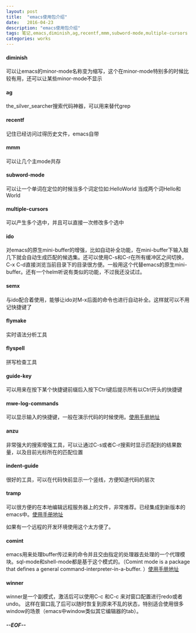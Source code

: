 ```yaml
---
layout: post
title:  "emacs使用包介绍"
date:   2016-04-23
description: "emacs使用包介绍"
tags: 笔记,emacs,diminish,ag,recentf,mmm,subword-mode,multiple-cursors
categories: works
---
```


#### diminish 
可以让emacs的minor-mode名称变为缩写，这个在minor-mode特别多的时候比较有用，还可以让某些minor-mode不显示

#### ag 
the_silver_searcher搜索代码神器，可以用来替代grep

#### recentf 
记住已经访问过得历史文件，emacs自带

#### mmm 
可以让几个主mode共存

#### subword-mode 
可以让一个单词在定位的时候当多个词定位如:HelloWorld 当成两个词Hello和World

#### multiple-cursors 
可以产生多个选中，并且可以直接一次修改多个选中

#### ido 
对emacs的原生mini-buffer的增强，比如自动补全功能，在mini-buffer下输入敲几下就会自动生成匹配的候选集。还可以使用C-s和C-r在所有缓冲区之间切换，C-x C-d直接浏览当前目录下的目录很方便。一般用这个代替emacs的原生mini-buffer。还有一个helm听说有类似的功能，不过我还没试过。

#### semx
与ido配合着使用，能够让ido对M-x后面的命令也进行自动补全。这样就可以不用记快捷键了

#### flymake
实时语法分析工具

#### flyspell
拼写检查工具

#### guide-key
可以用来在按下某个快捷键前缀后入按下Ctrl键后提示所有以Ctrl开头的快捷键

#### mwe-log-commands
可以显示输入的快捷键，一般在演示代码的时候使用。[使用手册地址](http://melpa.org/#/mwe-log-commands)

#### anzu
非常强大的搜索增强工具，可以让通过C-s或者C-r搜索时显示匹配到的结果数量，以及目前光标所在的匹配位置

#### indent-guide
很好的工具，可以在代码快前显示一个竖线，方便知道代码的层次

#### tramp
可以很方便的在本地编辑远程服务器上的文件，非常推荐。已经集成到新版本的emacs中。[使用手册地址](https://www.emacswiki.org/emacs/TrampMode)

如果有一个远程的开发环境使用这个太方便了。

#### comint
emacs用来处理buffer传过来的命令并且交由指定的处理器去处理的一个代理模块。sql-mode和shell-mode都是基于这个模式的。（Comint mode is a package that defines a general command-interpreter-in-a-buffer. ）[使用手册地址](https://www.emacswiki.org/emacs/ComintMode)

#### winner
winner是一个副模式，激活后可以使用C-c <left> 和C-c <right>来对窗口配置进行redo或者undo。
这样在窗口乱了后可以随时恢复到原来不乱的状态，特别适合使用很多window的场景（emacs中window类似其它编辑器的tab）。

##### --EOF--

